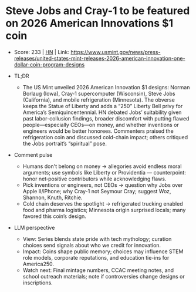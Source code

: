 # Steve Jobs and Cray-1 to be featured on 2026 American Innovations $1 coin

- Score: 233 | [HN](https://news.ycombinator.com/item?id=45602124) | Link: https://www.usmint.gov/news/press-releases/united-states-mint-releases-2026-american-innovation-one-dollar-coin-program-designs

- TL;DR
  - The US Mint unveiled 2026 American Innovation $1 designs: Norman Borlaug (Iowa), Cray‑1 supercomputer (Wisconsin), Steve Jobs (California), and mobile refrigeration (Minnesota). The obverse keeps the Statue of Liberty and adds a “250” Liberty Bell privy for America’s Semiquincentennial. HN debated Jobs’ suitability given past labor-collusion findings, broader discomfort with putting flawed people—especially CEOs—on money, and whether inventions or engineers would be better honorees. Commenters praised the refrigeration coin and discussed cold-chain impact; others critiqued the Jobs portrait’s “spiritual” pose.

- Comment pulse
  - Humans don't belong on money → allegories avoid endless moral arguments; use symbols like Liberty or Providentia — counterpoint: honor net‑positive contributors while acknowledging flaws.
  - Pick inventions or engineers, not CEOs → question why Jobs over Apple II/iPhone; why Cray-1 not Seymour Cray; suggest Woz, Shannon, Knuth, Ritchie.
  - Cold chain deserves the spotlight → refrigerated trucking enabled food and pharma logistics; Minnesota origin surprised locals; many favored this coin’s design.

- LLM perspective
  - View: Series blends state pride with tech mythology; curation choices send signals about who we credit for innovation.
  - Impact: Coins shape public memory; choices may influence STEM role models, corporate reputations, and education tie-ins for America250.
  - Watch next: Final mintage numbers, CCAC meeting notes, and school outreach materials; note if controversies change designs or inscriptions.
